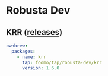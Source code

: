 # Robusta Dev

## KRR ([releases](https://github.com/robusta-dev/krr/releases))

```yaml
ownbrew:
  packages:
    - name: krr
      tap: foomo/tap/robusta-dev/krr
      version: 1.6.0
```
